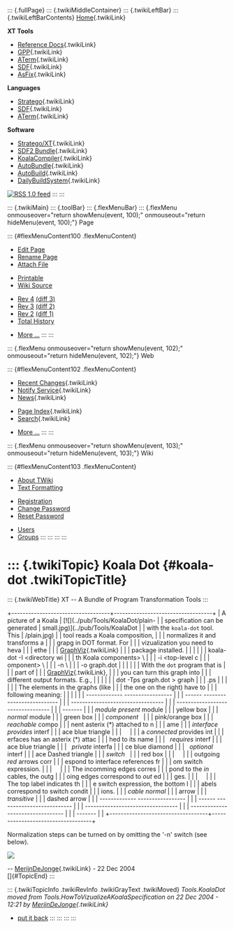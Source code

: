 ::: {.fullPage}
::: {.twikiMiddleContainer}
::: {.twikiLeftBar}
::: {.twikiLeftBarContents}
[Home](WebHome){.twikiLink}

**XT Tools**

-   [Reference Docs](ToolReference){.twikiLink}
-   [GPP](GenericPrettyPrinter){.twikiLink}
-   [ATerm](ATermTools){.twikiLink}
-   [SDF](SdfTools){.twikiLink}
-   [AsFix](AsFixTools){.twikiLink}

**Languages**

-   [Stratego](../Stratego/WebHome){.twikiLink}
-   [SDF](../Sdf/WebHome){.twikiLink}
-   [ATerm](ATermFormat){.twikiLink}

**Software**

-   [Stratego/XT](../Stratego/StrategoDownload){.twikiLink}
-   [SDF2 Bundle](../Sdf/SdfBundle){.twikiLink}
-   [KoalaCompiler](KoalaCompiler){.twikiLink}
-   [AutoBundle](AutoBundle){.twikiLink}
-   [AutoBuild](AutoBuild){.twikiLink}
-   [DailyBuildSystem](DailyBuildSystem){.twikiLink}

[![](http://www.program-transformation.org/twiki/pub/rss.gif "RSS 1.0 feed")](http://www.program-transformation.org/twiki/bin/view/Tools/WebRss?skin=rss)
:::
:::

::: {.twikiMain}
::: {.toolBar}
::: {.flexMenuBar}
::: {.flexMenu onmouseover="return showMenu(event, 100);" onmouseout="return hideMenu(event, 100);"}
Page

::: {#flexMenuContent100 .flexMenuContent}
-   [Edit
    Page](http://www.program-transformation.org/edit/Tools/KoalaDot?t=1536825806)
-   [Rename
    Page](http://www.program-transformation.org/rename/Tools/KoalaDot)
-   [Attach
    File](http://www.program-transformation.org/attach/Tools/KoalaDot)

<!-- -->

-   [Printable](http://www.program-transformation.org/view/Tools/KoalaDot?skin=print.pattern)
-   [Wiki
    Source](http://www.program-transformation.org/view/Tools/KoalaDot?skin=text&raw=on&contenttype=text/plain)

<!-- -->

-   [Rev
    4](http://www.program-transformation.org/view/Tools/KoalaDot?rev=1.4)
    [(diff 3)](http://www.program-transformation.org/rdiff/Tools/KoalaDot?rev1=1.4&rev2=1.3)
-   [Rev
    3](http://www.program-transformation.org/view/Tools/KoalaDot?rev=1.3)
    [(diff 2)](http://www.program-transformation.org/rdiff/Tools/KoalaDot?rev1=1.3&rev2=1.2)
-   [Rev
    2](http://www.program-transformation.org/view/Tools/KoalaDot?rev=1.2)
    [(diff 1)](http://www.program-transformation.org/rdiff/Tools/KoalaDot?rev1=1.2&rev2=1.1)
-   [Total
    History](http://www.program-transformation.org/rdiff/Tools/KoalaDot)

<!-- -->

-   [More
    \...](http://www.program-transformation.org/oops/Tools/KoalaDot?template=oopsmore&param1=1.4&param2=1.4)
:::
:::

::: {.flexMenu onmouseover="return showMenu(event, 102);" onmouseout="return hideMenu(event, 102);"}
Web

::: {#flexMenuContent102 .flexMenuContent}
-   [Recent Changes](WebChanges){.twikiLink}
-   [Notify Service](WebNotify){.twikiLink}
-   [News](WebNews){.twikiLink}

<!-- -->

-   [Page Index](WebIndex){.twikiLink}
-   [Search](WebSearch){.twikiLink}

<!-- -->

-   [More
    \...](http://www.program-transformation.org/oops/Tools/KoalaDot?template=oopsmore&param1=1.4&param2=1.4)
:::
:::

::: {.flexMenu onmouseover="return showMenu(event, 103);" onmouseout="return hideMenu(event, 103);"}
Wiki

::: {#flexMenuContent103 .flexMenuContent}
-   [About
    TWiki](http://www.program-transformation.org/view/TWiki/WebHome)
-   [Text
    Formatting](http://www.program-transformation.org/view/TWiki/TextFormattingRules)

<!-- -->

-   [Registration](http://www.program-transformation.org/view/TWiki/TWikiRegistration)
-   [Change
    Password](http://www.program-transformation.org/view/TWiki/ChangePassword)
-   [Reset
    Password](http://www.program-transformation.org/view/TWiki/ResetPassword)

<!-- -->

-   [Users](http://www.program-transformation.org/view/Main/TWikiUsers)
-   [Groups](http://www.program-transformation.org/view/Main/TWikiGroups)
:::
:::
:::
:::

::: {.twikiTopic}
Koala Dot {#koala-dot .twikiTopicTitle}
=========

::: {.twikiWebTitle}
XT \-- A Bundle of Program Transformation Tools
:::

+-----------------------------------+-----------------------------------+
| A picture of a Koala              | [![](../pub/Tools/KoalaDot/plain- |
| specification can be generated    | small.jpg)](../pub/Tools/KoalaDot |
| with the `koala-dot` tool. This   | /plain.jpg)                       |
| tool reads a Koala composition,   |                                   |
| normalizes it and transforms a    |                                   |
| grapg in DOT format. For          |                                   |
| vizualization you need to heva    |                                   |
| ethe                              |                                   |
| [GraphViz](GraphViz){.twikiLink}  |                                   |
| package installed.                |                                   |
|                                   |                                   |
|        koala-dot -I <directory wi |                                   |
| th Koala components> \            |                                   |
|                   -i <top-level c |                                   |
| omponent> \                       |                                   |
|                   -n \            |                                   |
|                   -o graph.dot    |                                   |
|                                   |                                   |
| With the `dot` program that is    |                                   |
| part of                           |                                   |
| [GraphViz](GraphViz){.twikiLink}, |                                   |
| you can turn this graph into      |                                   |
| different output formats. E.g.,   |                                   |
|                                   |                                   |
|        dot -Tps graph.dot > graph |                                   |
| .ps                               |                                   |
|                                   |                                   |
| The elements in the graphs (like  |                                   |
| the one on the right) have to     |                                   |
| following meaning:                |                                   |
|                                   |                                   |
|   ------------- ----------------- |                                   |
| ------ -------------------------- |                                   |
| --------------------------------- |                                   |
| --------------------------------- |                                   |
| -------                           |                                   |
|   *module*      *present* module  |                                   |
|        yellow box                 |                                   |
|                 *normal* module   |                                   |
|        green box                  |                                   |
|   *component*                     |                                   |
|        pink/orange box            |                                   |
|                 *reachable* compo |                                   |
| nent   asterix (\*) attached to n |                                   |
| ame                               |                                   |
|   *interface*   *provides* interf |                                   |
| ace    blue triangle              |                                   |
|                                   |                                   |
|        a *connected* provides int |                                   |
| erfaces has an asterix (\*) attac |                                   |
| hed to its name                   |                                   |
|                 *requires* interf |                                   |
| ace    blue triangle              |                                   |
|                 *private* interfa |                                   |
| ce     blue diamond               |                                   |
|                 *optional* interf |                                   |
| ace    Dashed triangle            |                                   |
|   *switch*                        |                                   |
|        red box                    |                                   |
|                                   |                                   |
|        outgoing *red* arrows corr |                                   |
| espond to interface references fr |                                   |
| om switch expression.             |                                   |
|                                   |                                   |
|        The incomming edges corres |                                   |
| pond to the *in* cables, the outg |                                   |
| oing edges correspond to *out* ed |                                   |
| ges.                              |                                   |
|                                   |                                   |
|        The top label indicates th |                                   |
| e switch expression, the bottom l |                                   |
| abels correspond to switch condit |                                   |
| ions.                             |                                   |
|   *cable*       *normal*          |                                   |
|        arrow                      |                                   |
|                 *transitive*      |                                   |
|        dashed arrow               |                                   |
|   ------------- ----------------- |                                   |
| ------ -------------------------- |                                   |
| --------------------------------- |                                   |
| --------------------------------- |                                   |
| -------                           |                                   |
+-----------------------------------+-----------------------------------+

Normalization steps can be turned on by omitting the \'-n\' switch (see
below).

[![](../pub/Tools/KoalaDot/normalized-small.jpg)](../pub/Tools/KoalaDot/normalized.jpg)

\-- [MerijnDeJonge](../Main/MerijnDeJonge){.twikiLink} - 22 Dec 2004\
[]{#TopicEnd}
:::

::: {.twikiTopicInfo .twikiRevInfo .twikiGrayText .twikiMoved}
*Tools.KoalaDot moved from Tools.HowToVizualizeAKoalaSpecification on 22
Dec 2004 - 12:21 by [MerijnDeJonge](../Main/MerijnDeJonge){.twikiLink}*
- [put it
back](http://www.program-transformation.org/rename/Tools/KoalaDot?newweb=Tools&newtopic=HowToVizualizeAKoalaSpecification&confirm=on "Click to move topic back to previous location, with option to change references.")
:::
:::
:::
:::
